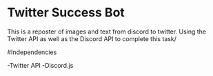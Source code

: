 # Twitter Success Bot

This is a reposter of images and text from discord to twitter. Using the Twitter API as well as the Discord API to complete this task/

#Independencies

-Twitter API
-Discord.js

